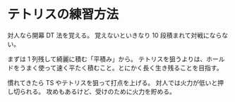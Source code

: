 # テトリスの練習方法

対人なら開幕 DT 法を覚える。
覚えないといきなり 10 段積まれて対戦にならない。

まずは 1 列残して綺麗に積む「平積み」から。
テトリスを狙うよりは、ホールドをうまく使って速く平たく積むこと。とにかく長く生き残ることを目指す。

慣れてきたら TS やテトリスを狙って打点を上げる。
対人では火力が低いと押し切られる。
攻めもあるけど、受けのために火力を貯める。
